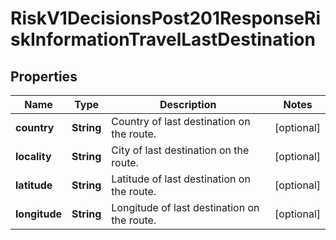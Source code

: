 
# RiskV1DecisionsPost201ResponseRiskInformationTravelLastDestination

## Properties
Name | Type | Description | Notes
------------ | ------------- | ------------- | -------------
**country** | **String** | Country of last destination on the route. |  [optional]
**locality** | **String** | City of last destination on the route. |  [optional]
**latitude** | **String** | Latitude of last destination on the route. |  [optional]
**longitude** | **String** | Longitude of last destination on the route. |  [optional]



